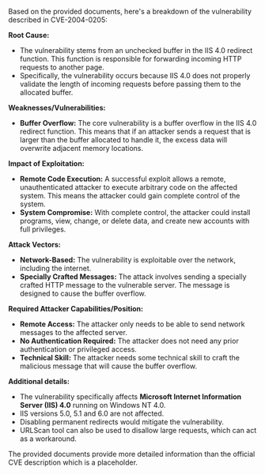 Based on the provided documents, here's a breakdown of the vulnerability described in CVE-2004-0205:

**Root Cause:**

*   The vulnerability stems from an unchecked buffer in the IIS 4.0 redirect function. This function is responsible for forwarding incoming HTTP requests to another page.
*   Specifically, the vulnerability occurs because IIS 4.0 does not properly validate the length of incoming requests before passing them to the allocated buffer.

**Weaknesses/Vulnerabilities:**

*   **Buffer Overflow:**  The core vulnerability is a buffer overflow in the IIS 4.0 redirect function. This means that if an attacker sends a request that is larger than the buffer allocated to handle it, the excess data will overwrite adjacent memory locations.

**Impact of Exploitation:**

*   **Remote Code Execution:** A successful exploit allows a remote, unauthenticated attacker to execute arbitrary code on the affected system. This means the attacker could gain complete control of the system.
*   **System Compromise:** With complete control, the attacker could install programs, view, change, or delete data, and create new accounts with full privileges.

**Attack Vectors:**

*   **Network-Based:** The vulnerability is exploitable over the network, including the internet.
*   **Specially Crafted Messages:** The attack involves sending a specially crafted HTTP message to the vulnerable server. The message is designed to cause the buffer overflow.

**Required Attacker Capabilities/Position:**

*   **Remote Access:** The attacker only needs to be able to send network messages to the affected server.
*   **No Authentication Required:**  The attacker does not need any prior authentication or privileged access.
*   **Technical Skill:**  The attacker needs some technical skill to craft the malicious message that will cause the buffer overflow.

**Additional details:**
*   The vulnerability specifically affects **Microsoft Internet Information Server (IIS) 4.0** running on Windows NT 4.0.
*   IIS versions 5.0, 5.1 and 6.0 are not affected.
*   Disabling permanent redirects would mitigate the vulnerability.
*   URLScan tool can also be used to disallow large requests, which can act as a workaround.

The provided documents provide more detailed information than the official CVE description which is a placeholder.